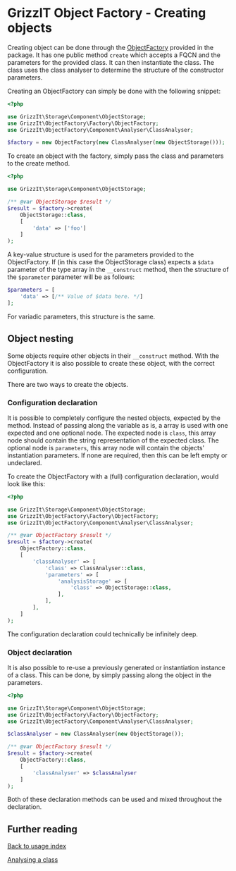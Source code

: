 # GrizzIT Object Factory - Creating objects

Creating object can be done through the
[ObjectFactory](../../src/Factory/ObjectFactory.php) provided in the package.
It has one public method `create` which accepts a FQCN and the parameters for
the provided class. It can then instantiate the class. The class uses the
class analyser to determine the structure of the constructor parameters.

Creating an ObjectFactory can simply be done with the following snippet:
```php
<?php

use GrizzIt\Storage\Component\ObjectStorage;
use GrizzIt\ObjectFactory\Factory\ObjectFactory;
use GrizzIt\ObjectFactory\Component\Analyser\ClassAnalyser;

$factory = new ObjectFactory(new ClassAnalyser(new ObjectStorage()));
```

To create an object with the factory, simply pass the class and parameters to
the create method.

```php
<?php

use GrizzIt\Storage\Component\ObjectStorage;

/** @var ObjectStorage $result */
$result = $factory->create(
    ObjectStorage::class,
    [
        'data' => ['foo']
    ]
);
```

A key-value structure is used for the parameters provided to the ObjectFactory.
If (in this case the ObjectStorage class) expects a `$data` parameter of the
type array in the `__construct` method, then the structure of the `$parameter`
parameter will be as follows:
```php
$parameters = [
    'data' => [/** Value of $data here. */]
];
```

For variadic parameters, this structure is the same.

## Object nesting

Some objects require other objects in their `__construct` method. With the
ObjectFactory it is also possible to create these object, with the correct
configuration.

There are two ways to create the objects.

### Configuration declaration

It is possible to completely configure the nested objects, expected by the method.
Instead of passing along the variable as is, a array is used with one expected
and one optional node. The expected node is `class`, this array node should contain
the string representation of the expected class. The optional node is `parameters`,
this array node will contain the objects' instantiation parameters. If none are
required, then this can be left empty or undeclared.

To create the ObjectFactory with a (full) configuration declaration, would look
like this:
```php
<?php

use GrizzIt\Storage\Component\ObjectStorage;
use GrizzIt\ObjectFactory\Factory\ObjectFactory;
use GrizzIt\ObjectFactory\Component\Analyser\ClassAnalyser;

/** @var ObjectFactory $result */
$result = $factory->create(
    ObjectFactory::class,
    [
        'classAnalyser' => [
            'class' => ClassAnalyser::class,
            'parameters' => [
                'analysisStorage' => [
                    'class' => ObjectStorage::class,
                ],
            ],
        ],
    ]
);
```

The configuration declaration could technically be infinitely deep.

### Object declaration

It is also possible to re-use a previously generated or instantiation instance
of a class. This can be done, by simply passing along the object in the parameters.

```php
<?php

use GrizzIt\Storage\Component\ObjectStorage;
use GrizzIt\ObjectFactory\Factory\ObjectFactory;
use GrizzIt\ObjectFactory\Component\Analyser\ClassAnalyser;

$classAnalyser = new ClassAnalyser(new ObjectStorage());

/** @var ObjectFactory $result */
$result = $factory->create(
    ObjectFactory::class,
    [
        'classAnalyser' => $classAnalyser
    ]
);
```

Both of these declaration methods can be used and mixed throughout the declaration.

## Further reading

[Back to usage index](index.md)

[Analysing a class](analysing-a-class.md)
